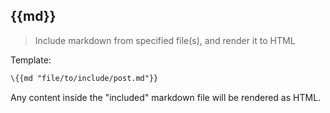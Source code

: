 ## \{{md}}

> Include markdown from specified file(s), and render it to HTML

Template:

```handlebars
\{{md "file/to/include/post.md"}}
```
Any content inside the "included" markdown file will be rendered as HTML.
